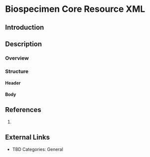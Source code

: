 # Biospecimen Core Resource XML #
## Introduction ##
## Description ##
### Overview ###
### Structure ###
#### Header ####
#### Body ####
## References ##
1.
## External Links ##
* TBD
Categories: General
